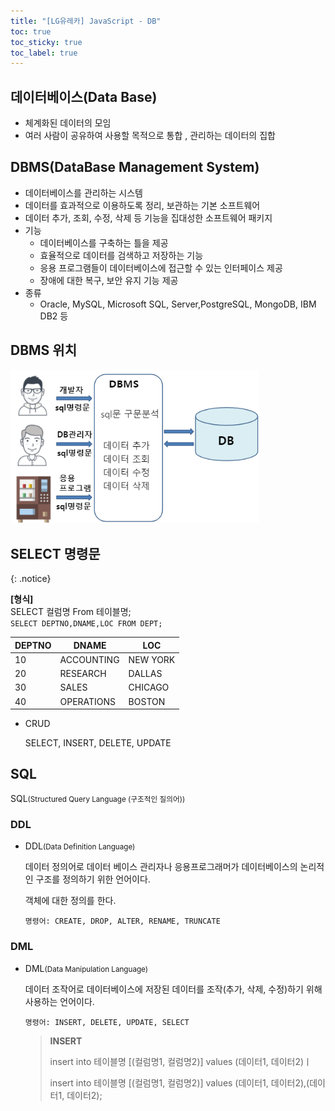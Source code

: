 ```yaml
---
title: "[LG유레카] JavaScript - DB"
toc: true
toc_sticky: true
toc_label: true
---
```


## 데이터베이스(Data Base)

- 체계화된 데이터의 모임
- 여러 사람이 공유하여 사용할 목적으로 통합 , 관리하는 데이터의 집합

## DBMS(DataBase Management System)

- 데이터베이스를 관리하는 시스템
- 데이터를 효과적으로 이용하도록 정리, 보관하는 기본 소프트웨어
- 데이터 추가, 조회, 수정, 삭제 등 기능을 집대성한 소프트웨어 패키지
- 기능
  - 데이터베이스를 구축하는 틀을 제공
  - 효율적으로 데이터를 검색하고 저장하는 기능
  - 응용 프로그램들이 데이터베이스에 접근할 수 있는 인터페이스 제공
  - 장애에 대한 복구, 보안 유지 기능 제공
- 종류
  - Oracle, MySQL, Microsoft SQL, Server,PostgreSQL, MongoDB, IBM DB2 등

## DBMS 위치

<img src="/../../images/2024-07-10-Ajax2 (copy)/image-20240710115001287.png" alt="image-20240710115001287" style="zoom:80%;" />

## SELECT 명령문

{: .notice}

**[형식]**<br>SELECT 컬럼명 From 테이블명;<br>`SELECT DEPTNO,DNAME,LOC FROM DEPT;`

| DEPTNO | DNAME      | LOC      |
| ------ | ---------- | -------- |
| 10     | ACCOUNTING | NEW YORK |
| 20     | RESEARCH   | DALLAS   |
| 30     | SALES      | CHICAGO  |
| 40     | OPERATIONS | BOSTON   |

- CRUD

  SELECT, INSERT, DELETE, UPDATE

## SQL

SQL<small>(Structured Query Language (구조적인 질의어))</small>

### DDL

- DDL<small>(Data Definition Language)</small>

  데이터 정의어로 데이터 베이스 관리자나 응용프로그래머가 데이터베이스의 논리적인 구조를 정의하기 위한 언어이다.

  객체에 대한 정의를 한다.

  `명령어: CREATE, DROP, ALTER, RENAME, TRUNCATE`

### DML

- <span class="hlm">DML<small>(Data Manipulation Language)</small></span>

  데이터 조작어로 데이터베이스에 저장된 데이터를 조작(추가, 삭제, 수정)하기 위해 사용하는 언어이다.

  `명령어: INSERT, DELETE, UPDATE, SELECT`

  > **INSERT**
  >
  > insert into 테이블명 [(컬럼명1, 컬럼명2)] values (데이터1, 데이터2)ㅣ
  >
  > insert into 테이블명 [(컬럼명1, 컬럼명2)] values (데이터1, 데이터2),(데이터1, 데이터2);


